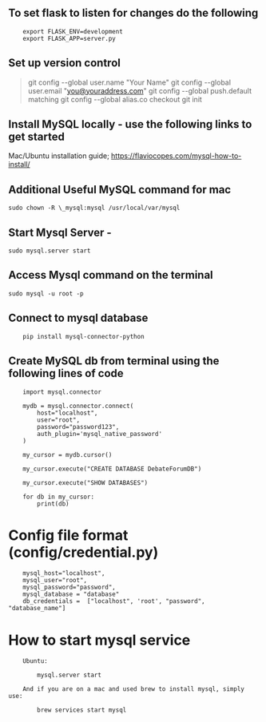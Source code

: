 ## To set flask to listen for changes do the following
```
    export FLASK_ENV=development
    export FLASK_APP=server.py

```
## Set up version control

> git config --global user.name "Your Name"
> git config --global user.email "you@youraddress.com"
> git config --global push.default matching
> git config --global alias.co checkout
> git init

## Install MySQL locally - use the following links to get started

Mac/Ubuntu installation guide; https://flaviocopes.com/mysql-how-to-install/

## Additional Useful MySQL command for mac
`
    sudo chown -R \_mysql:mysql /usr/local/var/mysql
`
## Start Mysql Server - 
`
    sudo mysql.server start
`
## Access Mysql command on the terminal 
`
    sudo mysql -u root -p
`
## Connect to mysql database
```
    pip install mysql-connector-python
```
## Create MySQL db from terminal using the following lines of code

```    
    import mysql.connector

    mydb = mysql.connector.connect(
        host="localhost",
        user="root",
        password="password123",
        auth_plugin='mysql_native_password'
    )

    my_cursor = mydb.cursor()

    my_cursor.execute("CREATE DATABASE DebateForumDB")

    my_cursor.execute("SHOW DATABASES")

    for db in my_cursor:
        print(db)
```

# Config file format (config/credential.py)
```
    mysql_host="localhost",
    mysql_user="root",
    mysql_password="password",
    mysql_database = "database"
    db_credentials =  ["localhost", 'root', "password", "database_name"]
```

# How to start mysql service

```
    Ubuntu:

        mysql.server start

    And if you are on a mac and used brew to install mysql, simply use:

        brew services start mysql

```
